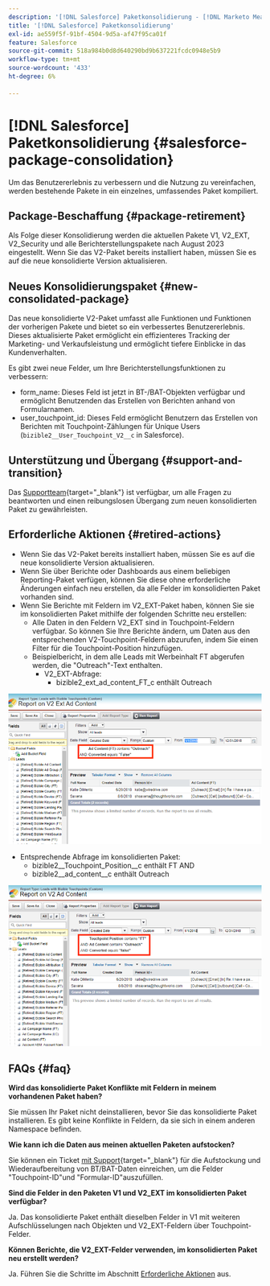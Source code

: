 ```yaml
---
description: '[!DNL Salesforce] Paketkonsolidierung - [!DNL Marketo Measure]'
title: '[!DNL Salesforce] Paketkonsolidierung'
exl-id: ae559f5f-91bf-4504-9d5a-af47f95ca01f
feature: Salesforce
source-git-commit: 518a984b0d8d640290bd9b637221fcdc0948e5b9
workflow-type: tm+mt
source-wordcount: '433'
ht-degree: 6%

---
```


# [!DNL Salesforce] Paketkonsolidierung {#salesforce-package-consolidation}

Um das Benutzererlebnis zu verbessern und die Nutzung zu vereinfachen, werden bestehende Pakete in ein einzelnes, umfassendes Paket kompiliert.

## Package-Beschaffung {#package-retirement}

Als Folge dieser Konsolidierung werden die aktuellen Pakete V1, V2_EXT, V2_Security und alle Berichterstellungspakete nach August 2023 eingestellt. Wenn Sie das V2-Paket bereits installiert haben, müssen Sie es auf die neue konsolidierte Version aktualisieren.

## Neues Konsolidierungspaket {#new-consolidated-package}

Das neue konsolidierte V2-Paket umfasst alle Funktionen und Funktionen der vorherigen Pakete und bietet so ein verbessertes Benutzererlebnis. Dieses aktualisierte Paket ermöglicht ein effizienteres Tracking der Marketing- und Verkaufsleistung und ermöglicht tiefere Einblicke in das Kundenverhalten.

Es gibt zwei neue Felder, um Ihre Berichterstellungsfunktionen zu verbessern:

* form_name: Dieses Feld ist jetzt in BT-/BAT-Objekten verfügbar und ermöglicht Benutzenden das Erstellen von Berichten anhand von Formularnamen.
* user_touchpoint_id: Dieses Feld ermöglicht Benutzern das Erstellen von Berichten mit Touchpoint-Zählungen für Unique Users (`bizible2__User_Touchpoint_V2__c` in Salesforce).

## Unterstützung und Übergang {#support-and-transition}

Das [Supportteam](https://nation.marketo.com/t5/support/ct-p/Support){target="_blank"} ist verfügbar, um alle Fragen zu beantworten und einen reibungslosen Übergang zum neuen konsolidierten Paket zu gewährleisten.

## Erforderliche Aktionen {#retired-actions}

* Wenn Sie das V2-Paket bereits installiert haben, müssen Sie es auf die neue konsolidierte Version aktualisieren.
* Wenn Sie über Berichte oder Dashboards aus einem beliebigen Reporting-Paket verfügen, können Sie diese ohne erforderliche Änderungen einfach neu erstellen, da alle Felder im konsolidierten Paket vorhanden sind.
* Wenn Sie Berichte mit Feldern im V2_EXT-Paket haben, können Sie sie im konsolidierten Paket mithilfe der folgenden Schritte neu erstellen:
   * Alle Daten in den Feldern V2_EXT sind in Touchpoint-Feldern verfügbar. So können Sie Ihre Berichte ändern, um Daten aus den entsprechenden V2-Touchpoint-Feldern abzurufen, indem Sie einen Filter für die Touchpoint-Position hinzufügen.
   * Beispielbericht, in dem alle Leads mit Werbeinhalt FT abgerufen werden, die &quot;Outreach&quot;-Text enthalten.
      * V2_EXT-Abfrage:
         * bizible2_ext_ad_content_FT_c enthält Outreach

![](assets/package-consolidation-1.png)

* Entsprechende Abfrage im konsolidierten Paket:
   * bizible2__Touchpoint_Position__c enthält FT AND
   * bizible2__ad_content__c enthält Outreach

![](assets/salesforce-package-consolidation-2.png)

## FAQs {#faq}

**Wird das konsolidierte Paket Konflikte mit Feldern in meinem vorhandenen Paket haben?**

Sie müssen Ihr Paket nicht deinstallieren, bevor Sie das konsolidierte Paket installieren. Es gibt keine Konflikte in Feldern, da sie sich in einem anderen Namespace befinden.

**Wie kann ich die Daten aus meinen aktuellen Paketen aufstocken?**

Sie können ein Ticket [mit Support](https://nation.marketo.com/t5/support/ct-p/Support){target="_blank"} für die Aufstockung und Wiederaufbereitung von BT/BAT-Daten einreichen, um die Felder &quot;Touchpoint-ID&quot;und &quot;Formular-ID&quot;auszufüllen.

**Sind die Felder in den Paketen V1 und V2_EXT im konsolidierten Paket verfügbar?**

Ja. Das konsolidierte Paket enthält dieselben Felder in V1 mit weiteren Aufschlüsselungen nach Objekten und V2_EXT-Feldern über Touchpoint-Felder.

**Können Berichte, die V2_EXT-Felder verwenden, im konsolidierten Paket neu erstellt werden?**

Ja. Führen Sie die Schritte im Abschnitt [Erforderliche Aktionen](#retired-actions) aus.
